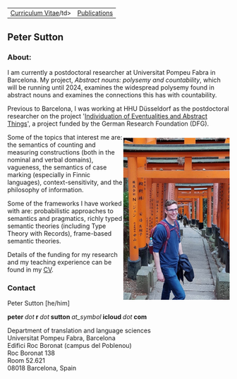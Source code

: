 <table>
  <tbody>
    <tr>
      <td><a href="cv">Curriculum Vitae</a>/td>
      <td><a href="papers">Publications</a></td>
    </tr>
    </tbody>
</table>

## Peter Sutton

<!-- wp:heading {"level":3} -->
<h3>About:</h3>
<!-- /wp:heading -->

<!-- wp:paragraph -->
<p>I am currently a postdoctoral researcher at Universitat Pompeu Fabra in Barcelona. My project, <i>Abstract nouns: polysemy and countability</i>, which will be running until 2024, examines the widespread polysemy found in abstract nouns and examines the connections this has with countability. </p>

<p>Previous to Barcelona, I was working at HHU Düsseldorf as the postdoctoral researcher on the project&nbsp;'<a href="https://sites.google.com/view/individuation">Individuation of Eventualities and Abstract Things</a>', a project funded by the German Research Foundation (DFG).</p>
<!-- /wp:paragraph -->

<!-- wp:image {"align":"left","id":88,"width":241,"height":367} -->
<!--<div class="wp-block-image"><figure class="alignleft is-resized">
  </figure></div> -->
  
<img src="photo1.jpeg" align="right" alt="" class="wp-image-88" width="241" height="367" style="margin: 10px 0px 0px 0px;" />

<p>Some of the topics that interest me are: the semantics of counting and measuring constructions (both in the nominal and verbal domains), vagueness, the semantics of case marking (especially in Finnic languages), context-sensitivity, and the philosophy of information.</p>


<!-- wp:paragraph -->
<p>Some of the frameworks I have worked with are: probabilistic approaches to semantics and pragmatics, richly typed semantic theories (including Type Theory with Records), frame-based semantic theories.</p>
<!-- /wp:paragraph -->

<!-- wp:paragraph -->
<p>Details of the funding for my research and my teaching experience can be found in&nbsp;my <a href="cv21_01.pdf" data-type="page" data-id="29">CV</a>.</p>
<!-- /wp:paragraph -->



### Contact

<p>Peter Sutton [he/him]</p>

<p><strong>peter&nbsp;</strong><em>dot</em><strong>&nbsp;r&nbsp;</strong><em>dot</em><strong>&nbsp;sutton&nbsp;</strong><em>at_symbol</em><strong>&nbsp;icloud&nbsp;</strong><em>dot</em><strong>&nbsp;com</strong></p>

<p> Department of translation and language sciences <br>
Universitat Pompeu Fabra, Barcelona <br>
Edifici Roc Boronat (campus del Poblenou) <br>
Roc Boronat 138  <br>
Room 52.621 <br>
08018 Barcelona, Spain</p>
<!--<p>Heinrich-Heine-Universität Düsseldorf<br>Abteilung für Allgemeine Sprachwissenschaft <br>Institut für Sprache und Information<br>24.53 &nbsp;00.87<br>Universitätsstraße 1<br>40225 Düsseldorf</p> --> 



<!--
You can use the [editor on GitHub](https://github.com/peter-sutton/peter-sutton.github.io/edit/main/index.md) to maintain and preview the content for your website in Markdown files.

Whenever you commit to this repository, GitHub Pages will run [Jekyll](https://jekyllrb.com/) to rebuild the pages in your site, from the content in your Markdown files.

### Markdown

Markdown is a lightweight and easy-to-use syntax for styling your writing. It includes conventions for

```markdown
Syntax highlighted code block

# Header 1
## Header 2
### Header 3

- Bulleted
- List

1. Numbered
2. List

**Bold** and _Italic_ and `Code` text

[Link](url) and ![Image](src)
```

For more details see [GitHub Flavored Markdown](https://guides.github.com/features/mastering-markdown/).

### Jekyll Themes

Your Pages site will use the layout and styles from the Jekyll theme you have selected in your [repository settings](https://github.com/peter-sutton/peter-sutton.github.io/settings). The name of this theme is saved in the Jekyll `_config.yml` configuration file.

### Support or Contact

Having trouble with Pages? Check out our [documentation](https://docs.github.com/categories/github-pages-basics/) or [contact support](https://support.github.com/contact) and we’ll help you sort it out.-->
